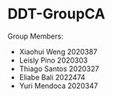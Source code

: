 # DDT-GroupCA

Group Members:
* Xiaohui Weng 2020387 
* Leisly Pino 2020303 
* Thiago Santos 2020327
* Eliabe Bali 2022474
* Yuri Mendoca 2020347

 

